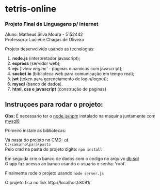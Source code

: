 # tetris-online

<h3>Projeto Final de Linguagens p/ Internet</h3>

Aluno: Matheus Silva Moura - 5152442<br />
Professora: Luciene Chagas de Oliveira

<p>Projeto desenvolvido usando as tecnologias:</p>
<ol>
  <li><b>node.js</b> (interpretador javascript);</li>
  <li><b>express</b> (servidor web);</li>
  <li><b>ejs</b> (<i>'view engine'</i> - paginas dinamicas com javascript);</li>
  <li><b>socket.io</b> (biblioteca web para comunicação em tempo real);</li>
  <li><b>jwt</b> (token para gerenciamento de login/logout);</li>
  <li><b>mysql</b> (banco de dados).</li>
  <li><b>html, css e javascript</b> (construção de paginas)</li>
</ol>

<h2>Instruçoes para rodar o projeto:</h2>

<b>Obs:</b>
È necessario ter o <a href="https://nodejs.org/en/" target="_blank" rel="noopener noreferrer">node.js/npm</a> instalado na maquina juntamente com <a href="https://www.mysql.com/" target="_blank" rel="noopener noreferrer">mysql8</a><br />

Primeiro instale as bibliotecas:

Vá pasta do projeto no CMD: <code>cd C:\caminho\para\pasta</code><br />
Pelo cmd na pasta do projeto digite: <code>npm install</code>

Em seguida crie o banco de dados com o codigo no arquivo <a href="./db.sql">db.sql</a><br />
O app faz acesso ao banco usando o usuario e senha: 'root'.<br />

Finalmente rode o projeto usando <code>node server.js</code>

O projeto fica no link http://localhost:8081/
